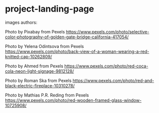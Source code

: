 # project-landing-page

images authors:

Photo by Pixabay from Pexels
https://www.pexels.com/photo/selective-color-photography-of-golden-gate-bridge-california-417054/

Photo by Yelena Odintsova from Pexels
https://www.pexels.com/photo/back-view-of-a-woman-wearing-a-red-knitted-cap-10262809/

Photo by Ahmed from Pexels
https://www.pexels.com/photo/red-coca-cola-neon-light-signage-9812128/

Photo by Roman Ska from Pexels
https://www.pexels.com/photo/red-and-black-electric-fireplace-10310278/

Photo by Mathias P.R. Reding from Pexels
https://www.pexels.com/photo/red-wooden-framed-glass-window-10725908/
